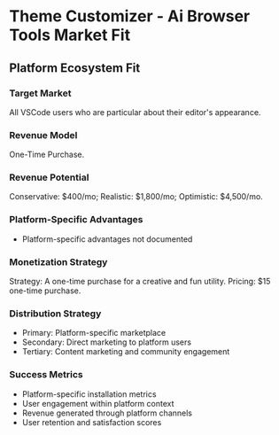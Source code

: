 # Theme Customizer - Ai Browser Tools Market Fit

## Platform Ecosystem Fit

### Target Market
All VSCode users who are particular about their editor's appearance.

### Revenue Model
One-Time Purchase.

### Revenue Potential
Conservative: $400/mo; Realistic: $1,800/mo; Optimistic: $4,500/mo.

### Platform-Specific Advantages
- Platform-specific advantages not documented

### Monetization Strategy
Strategy: A one-time purchase for a creative and fun utility. Pricing: $15 one-time purchase.

### Distribution Strategy
- Primary: Platform-specific marketplace
- Secondary: Direct marketing to platform users
- Tertiary: Content marketing and community engagement

### Success Metrics
- Platform-specific installation metrics
- User engagement within platform context
- Revenue generated through platform channels
- User retention and satisfaction scores
